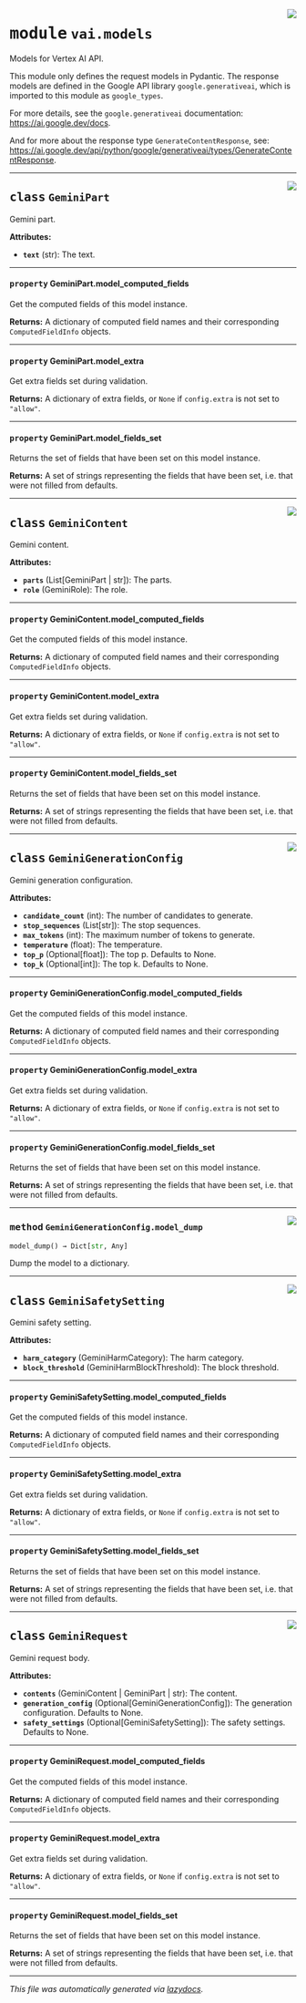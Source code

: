 <!-- markdownlint-disable -->

<a href="https://github.com/LioQing/chat-composer/blob/main/engine/vai/models.py#L0"><img align="right" style="float:right;" src="https://img.shields.io/badge/-source-cccccc?style=flat-square"></a>

# <kbd>module</kbd> `vai.models`
Models for Vertex AI API.

This module only defines the request models in Pydantic. The response models are defined in the Google API library `google.generativeai`, which is imported to this module as `google_types`.

For more details, see the `google.generativeai` documentation: https://ai.google.dev/docs.

And for more about the response type `GenerateContentResponse`, see: https://ai.google.dev/api/python/google/generativeai/types/GenerateContentResponse.



---

<a href="https://github.com/LioQing/chat-composer/blob/main/engine/vai/models.py#L21"><img align="right" style="float:right;" src="https://img.shields.io/badge/-source-cccccc?style=flat-square"></a>

## <kbd>class</kbd> `GeminiPart`
Gemini part.



**Attributes:**

 - <b>`text`</b> (str):  The text.


---

#### <kbd>property</kbd> GeminiPart.model_computed_fields

Get the computed fields of this model instance.



**Returns:**
  A dictionary of computed field names and their corresponding `ComputedFieldInfo` objects.

---

#### <kbd>property</kbd> GeminiPart.model_extra

Get extra fields set during validation.



**Returns:**
  A dictionary of extra fields, or `None` if `config.extra` is not set to `"allow"`.

---

#### <kbd>property</kbd> GeminiPart.model_fields_set

Returns the set of fields that have been set on this model instance.



**Returns:**
  A set of strings representing the fields that have been set,  i.e. that were not filled from defaults.




---

<a href="https://github.com/LioQing/chat-composer/blob/main/engine/vai/models.py#L31"><img align="right" style="float:right;" src="https://img.shields.io/badge/-source-cccccc?style=flat-square"></a>

## <kbd>class</kbd> `GeminiContent`
Gemini content.



**Attributes:**

 - <b>`parts`</b> (List[GeminiPart | str]):  The parts.
 - <b>`role`</b> (GeminiRole):  The role.


---

#### <kbd>property</kbd> GeminiContent.model_computed_fields

Get the computed fields of this model instance.



**Returns:**
  A dictionary of computed field names and their corresponding `ComputedFieldInfo` objects.

---

#### <kbd>property</kbd> GeminiContent.model_extra

Get extra fields set during validation.



**Returns:**
  A dictionary of extra fields, or `None` if `config.extra` is not set to `"allow"`.

---

#### <kbd>property</kbd> GeminiContent.model_fields_set

Returns the set of fields that have been set on this model instance.



**Returns:**
  A set of strings representing the fields that have been set,  i.e. that were not filled from defaults.




---

<a href="https://github.com/LioQing/chat-composer/blob/main/engine/vai/models.py#L43"><img align="right" style="float:right;" src="https://img.shields.io/badge/-source-cccccc?style=flat-square"></a>

## <kbd>class</kbd> `GeminiGenerationConfig`
Gemini generation configuration.



**Attributes:**

 - <b>`candidate_count`</b> (int):  The number of candidates to generate.
 - <b>`stop_sequences`</b> (List[str]):  The stop sequences.
 - <b>`max_tokens`</b> (int):  The maximum number of tokens to generate.
 - <b>`temperature`</b> (float):  The temperature.
 - <b>`top_p`</b> (Optional[float]):  The top p. Defaults to None.
 - <b>`top_k`</b> (Optional[int]):  The top k. Defaults to None.


---

#### <kbd>property</kbd> GeminiGenerationConfig.model_computed_fields

Get the computed fields of this model instance.



**Returns:**
  A dictionary of computed field names and their corresponding `ComputedFieldInfo` objects.

---

#### <kbd>property</kbd> GeminiGenerationConfig.model_extra

Get extra fields set during validation.



**Returns:**
  A dictionary of extra fields, or `None` if `config.extra` is not set to `"allow"`.

---

#### <kbd>property</kbd> GeminiGenerationConfig.model_fields_set

Returns the set of fields that have been set on this model instance.



**Returns:**
  A set of strings representing the fields that have been set,  i.e. that were not filled from defaults.



---

<a href="https://github.com/LioQing/chat-composer/blob/main/engine/vai/models.py#L62"><img align="right" style="float:right;" src="https://img.shields.io/badge/-source-cccccc?style=flat-square"></a>

### <kbd>method</kbd> `GeminiGenerationConfig.model_dump`

```python
model_dump() → Dict[str, Any]
```

Dump the model to a dictionary.


---

<a href="https://github.com/LioQing/chat-composer/blob/main/engine/vai/models.py#L67"><img align="right" style="float:right;" src="https://img.shields.io/badge/-source-cccccc?style=flat-square"></a>

## <kbd>class</kbd> `GeminiSafetySetting`
Gemini safety setting.



**Attributes:**

 - <b>`harm_category`</b> (GeminiHarmCategory):  The harm category.
 - <b>`block_threshold`</b> (GeminiHarmBlockThreshold):  The block threshold.


---

#### <kbd>property</kbd> GeminiSafetySetting.model_computed_fields

Get the computed fields of this model instance.



**Returns:**
  A dictionary of computed field names and their corresponding `ComputedFieldInfo` objects.

---

#### <kbd>property</kbd> GeminiSafetySetting.model_extra

Get extra fields set during validation.



**Returns:**
  A dictionary of extra fields, or `None` if `config.extra` is not set to `"allow"`.

---

#### <kbd>property</kbd> GeminiSafetySetting.model_fields_set

Returns the set of fields that have been set on this model instance.



**Returns:**
  A set of strings representing the fields that have been set,  i.e. that were not filled from defaults.




---

<a href="https://github.com/LioQing/chat-composer/blob/main/engine/vai/models.py#L79"><img align="right" style="float:right;" src="https://img.shields.io/badge/-source-cccccc?style=flat-square"></a>

## <kbd>class</kbd> `GeminiRequest`
Gemini request body.



**Attributes:**

 - <b>`contents`</b> (GeminiContent | GeminiPart | str):  The content.
 - <b>`generation_config`</b> (Optional[GeminiGenerationConfig]):  The generation  configuration. Defaults to None.
 - <b>`safety_settings`</b> (Optional[GeminiSafetySetting]):  The safety  settings. Defaults to None.


---

#### <kbd>property</kbd> GeminiRequest.model_computed_fields

Get the computed fields of this model instance.



**Returns:**
  A dictionary of computed field names and their corresponding `ComputedFieldInfo` objects.

---

#### <kbd>property</kbd> GeminiRequest.model_extra

Get extra fields set during validation.



**Returns:**
  A dictionary of extra fields, or `None` if `config.extra` is not set to `"allow"`.

---

#### <kbd>property</kbd> GeminiRequest.model_fields_set

Returns the set of fields that have been set on this model instance.



**Returns:**
  A set of strings representing the fields that have been set,  i.e. that were not filled from defaults.






---

_This file was automatically generated via [lazydocs](https://github.com/ml-tooling/lazydocs)._
